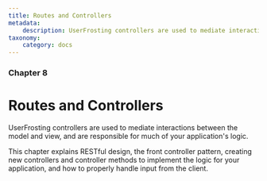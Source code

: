 ```yaml
---
title: Routes and Controllers
metadata:
    description: UserFrosting controllers are used to mediate interactions between the model and view, and are responsible for much of your application's logic.
taxonomy:
    category: docs
---
```


### Chapter 8

# Routes and Controllers

UserFrosting controllers are used to mediate interactions between the model and view, and are responsible for much of your application's logic.

This chapter explains RESTful design, the front controller pattern, creating new controllers and controller methods to implement the logic for your application, and how to properly handle input from the client.
